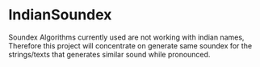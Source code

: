 # IndianSoundex
Soundex Algorithms currently used are not working with indian names, Therefore this project will concentrate on generate same soundex for the strings/texts that generates similar sound while pronounced.


